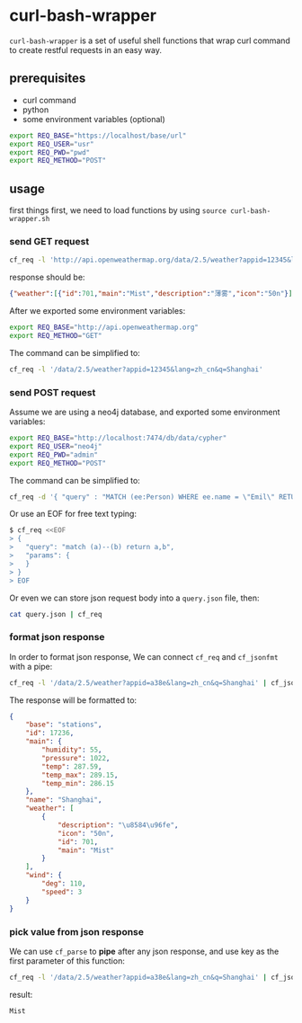 # curl-bash-wrapper

`curl-bash-wrapper` is a set of useful shell functions that wrap curl command to create restful requests in an easy way.

## prerequisites

- curl command
- python
- some environment variables (optional)

```bash
export REQ_BASE="https://localhost/base/url"
export REQ_USER="usr"
export REQ_PWD="pwd"
export REQ_METHOD="POST"
```

## usage

first things first, we need to load functions by using `source curl-bash-wrapper.sh`

### send GET request

```bash
cf_req -l 'http://api.openweathermap.org/data/2.5/weather?appid=12345&lang=zh_cn&q=Shanghai' -m get
```

response should be:

```json
{"weather":[{"id":701,"main":"Mist","description":"薄雾","icon":"50n"}],"base":"stations","main":{"temp":287.59,"pressure":1022,"humidity":55,"temp_min":286.15,"temp_max":289.15},"visibility":10000,"wind":{"speed":3,"deg":110},"clouds":{"all":0},"dt":1521896400,"sys":{"type":1,"id":7452,"message":0.0081,"country":"CN","sunrise":1521841965,"sunset":1521886091},"id":1236,"name":"Shanghai","cod":20}
```

After we exported some environment variables:

```bash
export REQ_BASE="http://api.openweathermap.org"
export REQ_METHOD="GET"
```

The command can be simplified to:

```bash
cf_req -l '/data/2.5/weather?appid=12345&lang=zh_cn&q=Shanghai'
```

### send POST request

Assume we are using a neo4j database, and exported some environment variables:

```bash
export REQ_BASE="http://localhost:7474/db/data/cypher"
export REQ_USER="neo4j"
export REQ_PWD="admin"
export REQ_METHOD="POST"
```

The command can be simplified to:

```bash
cf_req -d '{ "query" : "MATCH (ee:Person) WHERE ee.name = \"Emil\" RETURN ee;", "params" : {} }'
```

Or use an EOF for free text typing:

```bash
$ cf_req <<EOF
> {
>   "query": "match (a)--(b) return a,b",
>   "params": {
>   }
> }
> EOF
```

Or even we can store json request body into a `query.json` file, then:

```bash
cat query.json | cf_req
```

### format json response

In order to format json response, We can connect `cf_req` and  `cf_jsonfmt` with a pipe:

```bash
cf_req -l '/data/2.5/weather?appid=a38e&lang=zh_cn&q=Shanghai' | cf_jsonfmt
```

The response will be formatted to:

```json
{
    "base": "stations",
    "id": 17236,
    "main": {
        "humidity": 55,
        "pressure": 1022,
        "temp": 287.59,
        "temp_max": 289.15,
        "temp_min": 286.15
    },
    "name": "Shanghai",
    "weather": [
        {
            "description": "\u8584\u96fe",
            "icon": "50n",
            "id": 701,
            "main": "Mist"
        }
    ],
    "wind": {
        "deg": 110,
        "speed": 3
    }
}

```

### pick value from json response

We can use `cf_parse` to **pipe** after any json response, and use key as the first parameter of this function:

```bash
cf_req -l '/data/2.5/weather?appid=a38e&lang=zh_cn&q=Shanghai' | cf_jsonfmt | cf_parse '["weather"][0]["main"]'
```

result:

```shell
Mist
```

